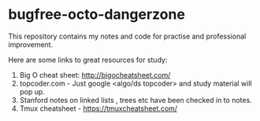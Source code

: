 bugfree-octo-dangerzone
=======================

This repository contains my notes and code for practise and professional improvement.

Here are some links to great resources for study:

1. Big O cheat sheet: http://bigocheatsheet.com/
2. topcoder.com - Just google <algo/ds  topcoder> and study material will pop up.
3. Stanford notes on linked lists , trees etc have been checked in to notes.
4. Tmux cheatsheet - https://tmuxcheatsheet.com/
